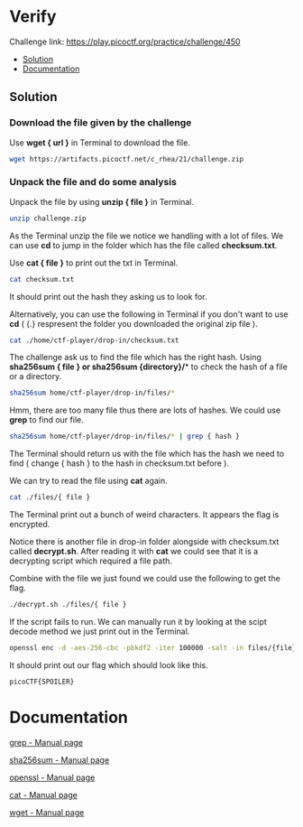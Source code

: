 # Verify 
Challenge link: https://play.picoctf.org/practice/challenge/450

- [Solution](#solution) 
- [Documentation](#documentation)

## Solution
### Download the file given by the challenge
Use **wget { url }** in Terminal to download the file.
```bash
wget https://artifacts.picoctf.net/c_rhea/21/challenge.zip
```
### Unpack the file and do some analysis
Unpack the file by using **unzip { file }** in Terminal.
```bash
unzip challenge.zip
```
As the Terminal unzip the file we notice we handling with a lot of files. We can use **cd** to jump in the folder which has the file called **checksum.txt**.    

Use **cat { file }** to print out the txt in Terminal.
```bash
cat checksum.txt
```
It should print out the hash they asking us to look for.

Alternatively, you can use the following in Terminal if you don't want to use **cd** ( {.} respresent the folder you downloaded the original zip file ).
```bash
cat ./home/ctf-player/drop-in/checksum.txt
```
The challenge ask us to find the file which has the right hash. Using **sha256sum { file } or sha256sum {directory}/*** to check the hash of a file or a directory.
```bash
sha256sum home/ctf-player/drop-in/files/*
```
Hmm, there are too many file thus there are lots of hashes. We could use **grep** to find our file.
```bash
sha256sum home/ctf-player/drop-in/files/* | grep { hash }
```
The Terminal should return us with the file which has the hash we need to find ( change { hash } to the hash in checksum.txt before ).

We can try to read the file using **cat** again.
```bash
cat ./files/{ file }
```
The Terminal print out a bunch of weird characters. It appears the flag is encrypted.

Notice there is another file in drop-in folder alongside with checksum.txt called **decrypt.sh**. After reading it with **cat** we could see that it is a decrypting script which required a file path. 

Combine with the file we just found we could use the following to get the flag.
```bash
./decrypt.sh ./files/{ file }
```
If the script fails to run. We can manually run it by looking at the scipt decode method we just print out in the Terminal. 
```bash
openssl enc -d -aes-256-cbc -pbkdf2 -iter 100000 -salt -in files/{file} -k picoCTF
```
It should print out our flag which should look like this.
```
picoCTF{SPOILER}
```

# Documentation
[grep - Manual page](https://linux.die.net/man/1/grep)

[sha256sum - Manual page](https://linux.die.net/man/1/sha256sum)

[openssl - Manual page](https://linux.die.net/man/1/openssl)

[cat - Manual page](https://linux.die.net/man/1/cat)

[wget - Manual page](https://linux.die.net/man/1/wget)



